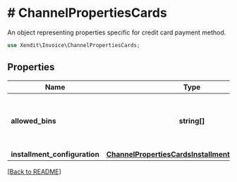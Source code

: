 # # ChannelPropertiesCards
An object representing properties specific for credit card payment method.

```php
use Xendit\Invoice\ChannelPropertiesCards;
```

## Properties

| Name | Type | Required | Description | Examples |
|------------|:-------------:|:-------------:|-------------|:-------------:|
| **allowed_bins** | **string[]** |  | An array of allowed BINs (6 or 8 digits) for credit card payments. | null |
| **installment_configuration** | [**ChannelPropertiesCardsInstallmentConfiguration**](ChannelPropertiesCardsInstallmentConfiguration.md) |  |  | null |


[[Back to README]](../../README.md)
